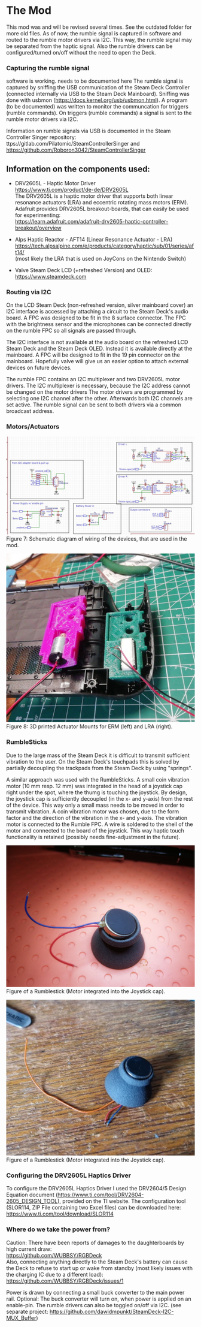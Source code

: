 # The Mod

This mod was and will be revised several times. See the outdated folder for more old files. 
As of now, the rumble signal is captured in software and routed to the rumble motor drivers via I2C.
This way, the rumble signal may be separated from the haptic signal. Also the rumble drivers can be configured/turned on/off without the need to open the Deck.  

### Capturing the rumble signal
software is working. needs to be documented here
The rumble signal is captured by sniffing the USB communication of the Steam Deck Controller (connected internally via USB to the Steam Deck Mainboard).
Sniffing was done with usbmon (https://docs.kernel.org/usb/usbmon.html).
A program (to be documented) was written to monitor the communcation for triggers (rumble commands).
On triggers (rumble commands) a signal is sent to the rumble motor drivers via I2C.

Information on rumble signals via USB is documented in the Steam Controller Singer repository: 
<br /> ttps://gitlab.com/Pilatomic/SteamControllerSinger and https://github.com/Roboron3042/SteamControllerSinger

## Information on the components used:

- DRV2605L - Haptic Motor Driver
  <br />https://www.ti.com/product/de-de/DRV2605L
  <br />The DRV2605L is a haptic motor driver that supports both linear resonance actuators (LRA) and eccentric rotating mass motors (ERM). Adafruit provides DRV2605L breakout-boards, that can easily be used for experimenting:
<br />https://learn.adafruit.com/adafruit-drv2605-haptic-controller-breakout/overview

- Alps Haptic Reactor - AFT14 (Linear Resonance Actuator - LRA)
  <br />https://tech.alpsalpine.com/e/products/category/haptic/sub/01/series/aft14/
  <br />(most likely the LRA that is used on JoyCons on the Nintendo Switch) 

- Valve Steam Deck LCD (+refreshed Version) and OLED:
  <br />https://www.steamdeck.com


### Routing via I2C

On the LCD Steam Deck (non-refreshed version, silver mainboard cover) an I2C interface is accessed by attaching a circuit to the Steam Deck's audio board.
A FPC was designed to be fit in the 8 surface connector. The FPC with the brightness sensor and the microphones can be connected directly on the rumble FPC so all signals are passed through.

The I2C interface is not available at the audio board on the refreshed LCD Steam Deck and the Steam Deck OLED. Instead it is available directly at the mainboard. A FPC will be designed to fit in the 19 pin connector on the mainboard. Hopefully valve will give us an easier option to attach external devices on future devices.

The rumble FPC contains an I2C multiplexer and two DRV2605L motor drivers. The I2C multiplexer is necessary, because the I2C address cannot be changed on the motor drivers
The motor drivers are programmed by selecting one I2C channel after the other. Afterwards both I2C channels are set active. The rumble signal can be sent to both drivers via a common broadcast address.

### Motors/Actuators

![Alt text](pictures/Schematic-V0.4.jpg?raw=true "Schematic")
<br />Figure 7: Schematic diagram of wiring of the devices, that are used in the mod.

![Alt text](pictures/Actuator_mount.jpg?raw=true "Actuator mounts")
<br />Figure 8: 3D printed Actuator Mounts for ERM (left) and LRA (right).

### RumbleSticks
Due to the large mass of the Steam Deck it is difficult to transmit sufficient vibration to the user. On the Steam Deck's touchpads this is solved by partially decoupling the trackpads from the Steam Deck by using "springs".

A similar approach was used with the RumbleSticks. A small coin vibration motor (10 mm resp. 12 mm) was integrated in the head of a joystick cap right under the spot, where the thumg is touching the joystick. By design, the joystick cap is sufficiently decoupled (in the x- and y-axis) from the rest of the device. This way only a small mass needs to be moved in order to transmit vibration. A coin vibration motor was chosen, due to the form factor and the direction of the vibration in the x- and y-axis.
The vibration motor is connected to the Rumble FPC.
A wire is soldered to the shell of the motor and connected to the board of the joystick. This way haptic touch functionality is retained (possibly needs fine-adjustment in the future).

![Alt text](pictures/Rumblestick1.jpg)
<br />Figure of a Rumblestick (Motor integrated into the Joystick cap).

![Alt text](pictures/Rumblestick2.jpg)
<br />Figure of a Rumblestick (Motor integrated into the Joystick cap).

### Configuring the DRV2605L Haptics Driver

To configure the DRV2605L Haptics Driver I used the DRV2604/5 Design Equation document (https://www.ti.com/tool/DRV2604-2605_DESIGN_TOOL), provided on the TI website.
The configuration tool (SLOR114, ZIP File containing two Excel files) can be downloaded here: https://www.ti.com/tool/download/SLOR114

### Where do we take the power from?

Caution: There have been reports of damages to the daughterboards by high current draw:
<br />https://github.com/WUBBSY/RGBDeck
<br />Also, connecting anything directly to the Steam Deck's battery can cause the Deck to refuse to start up or wake from standby (most likely issues with the charging IC due to a different load):
<br />https://github.com/WUBBSY/RGBDeck/issues/1

Power is drawn by connecting a small buck converter to the main power rail. Optional: The buck converter will turn on, when power is applied on an enable-pin.
The rumble drivers can also be toggled on/off via I2C. (see separate project: https://github.com/dawidmpunkt/SteamDeck-I2C-MUX_Buffer)
